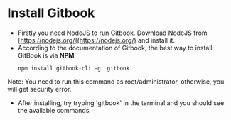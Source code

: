 # Install Gitbook

* Firstly you need NodeJS to run Gitbook. Download NodeJS from \[https://nodejs.org/](https://nodejs.org/) and install it.
* According to the documentation of Gitbook, the best way to install GitBook is via **NPM**
  ```
  npm install gitbook-cli -g  gitbook.
  ```

 Note: You need to run this command as root/administrator, otherwise, you will get security error.

* After installing, try tryping 'gitbook' in the terminal and you should see the available commands.
